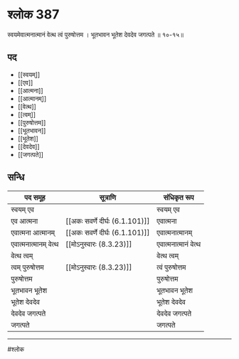 # श्लोक 387

स्वयमेवात्मनात्मानं वेत्थ त्वं पुरुषोत्तम ।
भूतभावन भूतेश देवदेव जगत्पते ॥ १०-१५॥


## पद 

- [[स्वयम्]]
- [[एव]]
- [[आत्मना]]
- [[आत्मानम्]]
- [[वेत्थ]]
- [[त्वम्]]
- [[पुरुषोत्तम]]
- [[भूतभावन]]
- [[भूतेश]]
- [[देवदेव]]
- [[जगत्पते]]

## सन्धि

| पद समूह | सूत्राणि | संधिकृत रूप |
| ----- | ----- | ----- |
| स्वयम् एव |  | स्वयम् एव |
| एव आत्मना |  [[अकः सवर्णे दीर्घः (6.1.101)]] | एवात्मना |
| एवात्मना आत्मानम् |  [[अकः सवर्णे दीर्घः (6.1.101)]] | एवात्मनात्मानम् |
| एवात्मनात्मानम् वेत्थ |  [[मोऽनुस्वारः (8.3.23)]] | एवात्मनात्मानं वेत्थ |
| वेत्थ त्वम् |  | वेत्थ त्वम् |
| त्वम् पुरुषोत्तम |  [[मोऽनुस्वारः (8.3.23)]] | त्वं पुरुषोत्तम |
| पुरुषोत्तम |  | पुरुषोत्तम |
| भूतभावन भूतेश |  | भूतभावन भूतेश |
| भूतेश देवदेव |  | भूतेश देवदेव |
| देवदेव जगत्पते |  | देवदेव जगत्पते |
| जगत्पते |  | जगत्पते |


---

#श्लोक